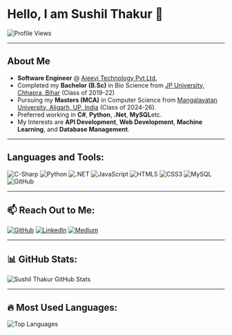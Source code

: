 # Hello, I am Sushil Thakur 👋  

![Profile Views](https://komarev.com/ghpvc/?username=SUBHASHSUSHIL&color=blue)

---

## About Me  
- **Software Engineer** @ [Ajeevi Technology Pvt Ltd.](https://ajeevi.com)
- Completed my  **Bachelor (B.Sc)** in Bio Science from [JP University, Chhapra, Bihar](https://jpv.ac.in) (Class of 2019-22)
- Pursuing  my **Masters (MCA)** in Computer Science from [Mangalayatan University, Aligarh, UP, India](https://www.mangalayatan.in/) (Class of 2024-26).  
- Preferred working in **C#**, **Python**, **.Net**, **MySQL**etc.  
- My Interests are **API Development**, **Web Development**, **Machine Learning**, and **Database Management**.  

---

## Languages and Tools:
![C-Sharp](https://img.shields.io/badge/-CSharp-3776AB?style=flat&logo=C#&logoColor=white)
![Python](https://img.shields.io/badge/-CSharp-3776AB?style=flat&logo=python&logoColor=navy)
![.NET](https://img.shields.io/badge/-.Net-092E20?style=flat&logo=C#&logoColor=white)
![JavaScript](https://img.shields.io/badge/-JavaScript-F7DF1E?style=flat&logo=javascript&logoColor=black)
![HTML5](https://img.shields.io/badge/-HTML5-E34F26?style=flat&logo=html5&logoColor=white)
![CSS3](https://img.shields.io/badge/-CSS3-1572B6?style=flat&logo=css3&logoColor=white)
![MySQL](https://img.shields.io/badge/-MySQL-4FC08D?style=flat&logo=mysql&logoColor=white)
![GitHub](https://img.shields.io/badge/-GitHub-181717?style=flat&logo=github&logoColor=white)

---

## 📫 Reach Out to Me:
[![GitHub](https://img.shields.io/badge/GitHub-181717?style=flat&logo=github&logoColor=white)](https://github.com/SUBHASHSUSHIL)
[![LinkedIn](https://img.shields.io/badge/LinkedIn-0077B5?style=flat&logo=linkedin&logoColor=white)](https://www.linkedin.com/in/sushil-kumar-thakur-6529a72a2)
[![Medium](https://img.shields.io/badge/Medium-12100E?style=flat&logo=medium&logoColor=white)](https://medium.com/@your-username)

---

## 📊 GitHub Stats:
![Sushil Thakur GitHub Stats](https://github-readme-stats.vercel.app/api?username=SUBHASHSUSHIL&show_icons=true&theme=radical)

---

## 🔥 Most Used Languages:
![Top Languages](https://github-readme-stats.vercel.app/api/top-langs/?username=SUBHASHSUSHIL&layout=compact&theme=radical)

